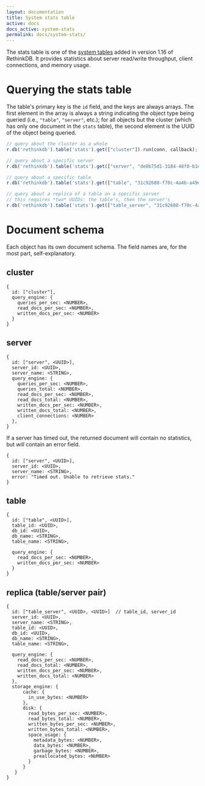 ```yaml
---
layout: documentation
title: System stats table
active: docs
docs_active: system-stats
permalink: docs/system-stats/
---
```


The stats table is one of the [system tables][st] added in version 1.16 of RethinkDB. It provides statistics about server read/write throughput, client connections, and memory usage.

[st]: /docs/system-tables/

# Querying the stats table #

The table's primary key is the `id` field, and the keys are always arrays. The first element in the array is always a string indicating the object type being queried (i.e., `"table"`, `"server"`, etc.); for all objects but the cluster (which has only one document in the `stats` table), the second element is the UUID of the object being queried.

```js
// query about the cluster as a whole
r.db('rethinkdb').table('stats').get(["cluster"]).run(conn, callback);

// query about a specific server
r.db('rethinkdb').table('stats').get(["server", "de8b75d1-3184-48f0-b1ef-99a9c04e2be5"]).run(conn, callback);

// query about a specific table
r.db('rethinkdb').table('stats').get(["table", "31c92680-f70c-4a4b-a49e-b238eb12c023"]).run(conn, callback);

// query about a replica of a table on a specific server
// this requires *two* UUIDs: the table's, then the server's
r.db('rethinkdb').table('stats').get(["table_server", "31c92680-f70c-4a4b-a49e-b238eb12c023", "de8b75d1-3184-48f0-b1ef-99a9c04e2be5"]).run(conn, callback);
```

# Document schema #

Each object has its own document schema. The field names are, for the most part, self-explanatory.

## cluster ##

```
{
  id: ["cluster"],
  query_engine: {
    queries_per_sec: <NUMBER>,
    read_docs_per_sec: <NUMBER>,
    written_docs_per_sec: <NUMBER>
  }
}
```

## server ##

```
{
  id: ["server", <UUID>],
  server_id: <UUID>,
  server_name: <STRING>,
  query_engine: {
    queries_per_sec: <NUMBER>,
    queries_total: <NUMBER>,
    read_docs_per_sec: <NUMBER>,
    read_docs_total: <NUMBER>,
    written_docs_per_sec: <NUMBER>,
    written_docs_total: <NUMBER>,
    client_connections: <NUMBER>
  },
}
```

If a server has timed out, the returned document will contain no statistics, but *will* contain an error field.

```
{
  id: ["server", <UUID>],
  server_id: <UUID>,
  server_name: <STRING>,
  error: "Timed out. Unable to retrieve stats."
}
```


## table ##

```
{
  id: ["table", <UUID>],
  table_id: <UUID>,
  db_id: <UUID>,
  db_name: <STRING>,
  table_name: <STRING>,

  query_engine: {
    read_docs_per_sec: <NUMBER>,
    written_docs_per_sec: <NUMBER>
  }
}
```

## replica (table/server pair) ##

```
{
  id: ["table_server", <UUID>, <UUID>]  // table_id, server_id
  server_id: <UUID>,
  server_name: <STRING>,
  table_id: <UUID>,
  db_id: <UUID>,
  db_name: <STRING>,
  table_name: <STRING>,

  query_engine: {
    read_docs_per_sec: <NUMBER>,
    read_docs_total: <NUMBER>,
    written_docs_per_sec: <NUMBER>,
    written_docs_total: <NUMBER>
  },
  storage_engine: {
      cache: {
        in_use_bytes: <NUMBER>
      },
      disk: {
        read_bytes_per_sec: <NUMBER>,
        read_bytes_total: <NUMBER>,
        written_bytes_per_sec: <NUMBER>,
        written_bytes_total: <NUMBER>,
        space_usage: {
          metadata_bytes: <NUMBER>,
          data_bytes: <NUMBER>,
          garbage_bytes: <NUMBER>,
          preallocated_bytes: <NUMBER>
        }
      }
   }
}
```
